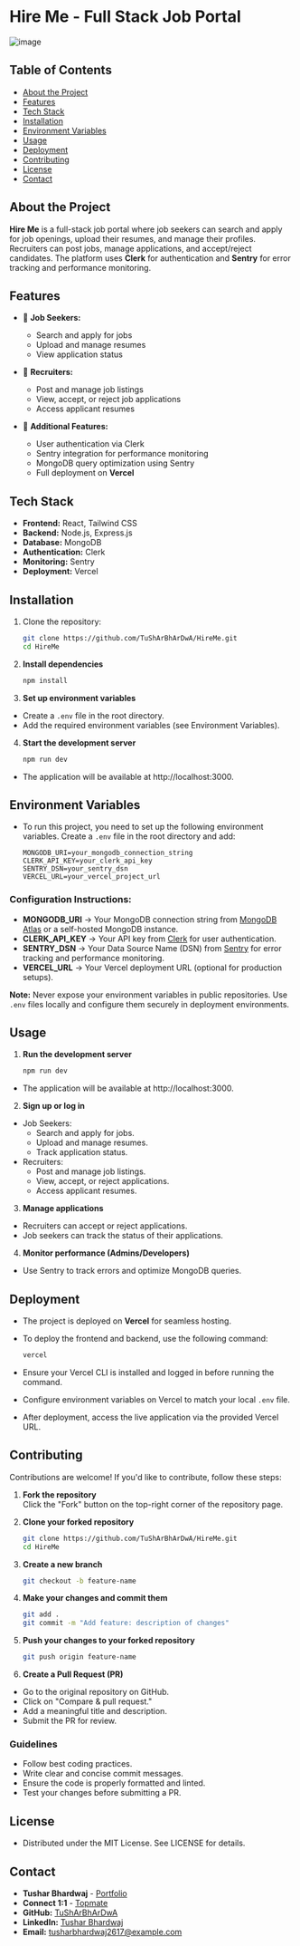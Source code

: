 # Hire Me - Full Stack Job Portal
![image](https://github.com/user-attachments/assets/10b7f3dd-8642-472f-864a-7850bc7f8c24)



## Table of Contents
- [About the Project](#about-the-project)
- [Features](#features)
- [Tech Stack](#tech-stack)
- [Installation](#installation)
- [Environment Variables](#environment-variables)
- [Usage](#usage)
- [Deployment](#deployment)
- [Contributing](#contributing)
- [License](#license)
- [Contact](#contact)

## About the Project
**Hire Me** is a full-stack job portal where job seekers can search and apply for job openings, upload their resumes, and manage their profiles. Recruiters can post jobs, manage applications, and accept/reject candidates. The platform uses **Clerk** for authentication and **Sentry** for error tracking and performance monitoring.

## Features
- 🏢 **Job Seekers:**
  - Search and apply for jobs
  - Upload and manage resumes
  - View application status

- 🎯 **Recruiters:**
  - Post and manage job listings
  - View, accept, or reject job applications
  - Access applicant resumes

- 🔧 **Additional Features:**
  - User authentication via Clerk
  - Sentry integration for performance monitoring
  - MongoDB query optimization using Sentry
  - Full deployment on **Vercel**

## Tech Stack
- **Frontend:** React, Tailwind CSS
- **Backend:** Node.js, Express.js
- **Database:** MongoDB
- **Authentication:** Clerk
- **Monitoring:** Sentry
- **Deployment:** Vercel

## Installation
1. Clone the repository:
   ```sh
   git clone https://github.com/TuShArBhArDwA/HireMe.git
   cd HireMe
2. **Install dependencies**
   ```sh
   npm install

3. **Set up environment variables**
- Create a `.env` file in the root directory.
- Add the required environment variables (see Environment Variables).

4. **Start the development server**
   ```sh
   npm run dev
- The application will be available at http://localhost:3000.

## Environment Variables

- To run this project, you need to set up the following environment variables. Create a `.env` file in the root directory and add:
   ```env
   MONGODB_URI=your_mongodb_connection_string
   CLERK_API_KEY=your_clerk_api_key
   SENTRY_DSN=your_sentry_dsn
   VERCEL_URL=your_vercel_project_url

### Configuration Instructions:

- **MONGODB_URI** → Your MongoDB connection string from [MongoDB Atlas](https://www.mongodb.com/atlas) or a self-hosted MongoDB instance.  
- **CLERK_API_KEY** → Your API key from [Clerk](https://clerk.dev/) for user authentication.  
- **SENTRY_DSN** → Your Data Source Name (DSN) from [Sentry](https://sentry.io/) for error tracking and performance monitoring.  
- **VERCEL_URL** → Your Vercel deployment URL (optional for production setups).  

**Note:** Never expose your environment variables in public repositories. Use `.env` files locally and configure them securely in deployment environments.



## Usage
1. **Run the development server**  
   ```sh
   npm run dev
  - The application will be available at http://localhost:3000.

2. **Sign up or log in**
  - Job Seekers:
    - Search and apply for jobs.
    - Upload and manage resumes.
    - Track application status.
  - Recruiters:
    - Post and manage job listings.
    - View, accept, or reject applications.
    - Access applicant resumes.
3. **Manage applications**
- Recruiters can accept or reject applications.
- Job seekers can track the status of their applications.
4. **Monitor performance (Admins/Developers)**
- Use Sentry to track errors and optimize MongoDB queries.


## Deployment
- The project is deployed on **Vercel** for seamless hosting.
- To deploy the frontend and backend, use the following command:

  ```sh
  vercel
- Ensure your Vercel CLI is installed and logged in before running the command.
- Configure environment variables on Vercel to match your local `.env` file.
- After deployment, access the live application via the provided Vercel URL.

## Contributing
Contributions are welcome! If you'd like to contribute, follow these steps:

1. **Fork the repository**  
   Click the "Fork" button on the top-right corner of the repository page.

2. **Clone your forked repository**  
   ```sh
   git clone https://github.com/TuShArBhArDwA/HireMe.git
   cd HireMe

3. **Create a new branch**
   ```sh
   git checkout -b feature-name

4. **Make your changes and commit them**
   ```sh
   git add .
   git commit -m "Add feature: description of changes"

5. **Push your changes to your forked repository**
   ```sh
   git push origin feature-name

6. **Create a Pull Request (PR)**
- Go to the original repository on GitHub.
- Click on "Compare & pull request."
- Add a meaningful title and description.
- Submit the PR for review.

### Guidelines
- Follow best coding practices.
- Write clear and concise commit messages.
- Ensure the code is properly formatted and linted.
- Test your changes before submitting a PR.


## License
- Distributed under the MIT License. See LICENSE for details.

## Contact
- **Tushar Bhardwaj** - [Portfolio](https://tushar-bhardwaj.vercel.app/)
- **Connect 1:1** - [Topmate](https://topmate.io/tusharbhardwaj)
- **GitHub:** [TuShArBhArDwA](https://github.com/TuShArBhArDwA)
- **LinkedIn:** [Tushar Bhardwaj](https://www.linkedin.com/in/bhardwajtushar2004/)
- **Email:** [tusharbhardwaj2617@example.com](mailto:tusharbhardwaj2617@example.com)


